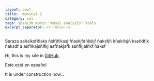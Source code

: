 ```yaml
---
layout: post
title:  musiCal 2
category: cal
tags: spanish music "music analysis" tools
excerpt_separator: <!--more-->
---
```

Saraza sañalksfñlaks ñslfjñlkasj fñaskjfañlskjf ñaksfjñ kñakñsjñ kasñdfjk ñaksdf a
asfñkajsñlfkj
asfñakjsfk sañfkjalñkf ñaksf 

<!--more-->

Hi, this is my site in [GitHub](https://github.com).

Este está en español


It is under construction now...
